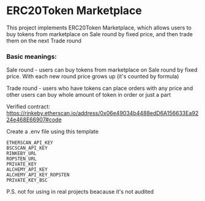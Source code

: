 # ERC20Token Marketplace

This project implements ERC20Token Marketplace, which allows users to buy tokens from marketplace on Sale round by fixed price, and then trade them on the next Trade round

### Basic meanings:

Sale round - users can buy tokens from marketplace on Sale round by fixed price. With each new round price grows up (it's counted by formula)

Trade round - users who have tokens can place orders with any price and other users can buy whole amount of token in order or just a part

Verified contract:
https://rinkeby.etherscan.io/address/0x06e49034b4488edD6A156633Ea9224e468E66907#code

Create a .env file using this template
```
ETHERSCAN_API_KEY  
BSCSCAN_API_KEY  
RINKEBY_URL  
ROPSTEN_URL  
PRIVATE_KEY  
ALCHEMY_API_KEY  
ALCHEMY_API_KEY_ROPSTEN  
PRIVATE_KEY_BSC  
```
P.S. not for using in real projects beacause it's not audited
